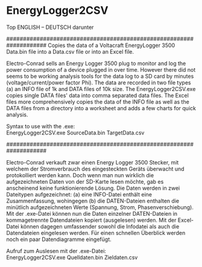 # EnergyLogger2CSV

Top ENGLISH – 
DEUTSCH darunter

####################################################################
Copies the data of a Voltacraft EnergyLogger 3500 Data.bin file into a Data.csv file or into an Excel file.

Electro-Conrad sells an Energy Logger 3500 plug to monitor and log the power consumption of a device plugged in over time.  However there did not seems to be working analysis tools for the data log to a SD card by minutes (voltage/current/power factor Phi).  The data are recorded in two file types (a) an INFO file of 1k and DATA files of 10k size. The EnergyLogger2CSV.exe copies single DATA files' data into comma separated data files.  The Excel files more comprehensively copies the data of the INFO file as well as the DATA files from a directory into a worksheet and adds a few charts for quick analysis.

Syntax to use with the .exe:  
EnergyLogger2CSV.exe SourceData.bin TargetData.csv

####################################################################

Electro-Conrad verkauft zwar einen Energy Logger 3500 Stecker, mit welchem der Stromverbrauch des eingesteckten Geräts überwacht und protokolliert werden kann. Doch wenn man nun wirklich die aufgezeichneten Daten von der SD-Karte lesen möchte, gab es anscheinend keine funktionierende Lösung. Die Daten werden in zwei Dateitypen aufgezeichnet: (a) eine INFO-Datei enthält eine Zusammenfassung, wohingegen (b) die DATEN-Dateien enthalten die minütlich aufgezeichneten Werte (Spannung, Strom, Phasenverschiebung). Mit der .exe-Datei können nun die Daten einzelner DATEN-Dateien in kommagetrennte Datendateien kopiert (ausgelesen) werden. Mit der Excel-Datei können dagegen umfassender sowohl die Infodatei als auch die Datendateien eingelesen werden. Für einen schnellen Überblick werden noch ein paar Datendiagramme eingefügt.

Aufruf zum Auslesen mit der .exe-Datei:  
EnergyLogger2CSV.exe Quelldaten.bin Zieldaten.csv

